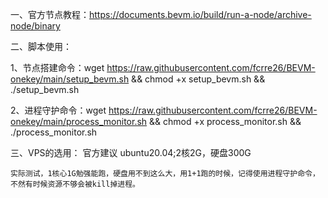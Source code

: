 一、官方节点教程：https://documents.bevm.io/build/run-a-node/archive-node/binary

二、脚本使用：

1、节点搭建命令：wget https://raw.githubusercontent.com/fcrre26/BEVM-onekey/main/setup_bevm.sh && chmod +x setup_bevm.sh && ./setup_bevm.sh


2、进程守护命令：wget https://raw.githubusercontent.com/fcrre26/BEVM-onekey/main/process_monitor.sh && chmod +x process_monitor.sh && ./process_monitor.sh


三、VPS的选用：
    官方建议  ubuntu20.04;2核2G，硬盘300G
    
    实际测试，1核心1G勉强能跑，硬盘用不到这么大，用1+1跑的时候，记得使用进程守护命令，不然有时候资源不够会被kill掉进程。
